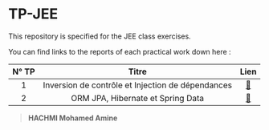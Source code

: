 # TP-JEE

This repository is specified for the JEE class exercises.

You can find links to the reports of each practical work down here :


| N° TP |                       Titre                       | Lien |
|:-----:|:-------------------------------------------------:|:----:|
|   1   | Inversion de contrôle et Injection de dépendances | [🔗](https://raw.githubusercontent.com/n4rk/Hachmi-Mohamed-Amine_JEE/master/TP-1/Rapport%20TP1%20JEE.pdf) |
|   2   |       ORM JPA, Hibernate et Spring Data        | [🔗](https://raw.githubusercontent.com/n4rk/Hachmi-Mohamed-Amine_JEE/master/TP-2/Rapport%20TP2-%20JEE.pdf) |




> **HACHMI Mohamed Amine**
